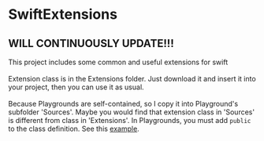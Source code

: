 # SwiftExtensions
## WILL CONTINUOUSLY UPDATE!!!
This project includes some common and useful extensions for swift<br><br>
Extension class is in the Extensions folder. Just download it and insert it into your project, then you can use it as usual.<br><br>
Because Playgrounds are self-contained, so I copy it into Playground's subfolder 'Sources'. Maybe you would find that extension class in 'Sources' is different from class in 'Extensions'. In Playgrounds, you must add `public` to the class definition. See this [example](https://developer.apple.com/swift/blog/?id=26).
